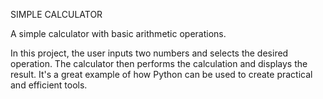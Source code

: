 
SIMPLE CALCULATOR

A simple calculator with basic arithmetic operations.

In this project, the user inputs two numbers and selects the desired operation. The calculator then performs the calculation and displays the result. It's a great example of how Python can be used to create practical and efficient tools.
